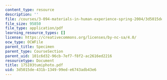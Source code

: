 ```yaml
---
content_type: resource
description: ''
file: /courses/3-094-materials-in-human-experience-spring-2004/3d5015de431b134999ede6743adb43e6_17SI03tumiphoto.pdf
file_size: 95850
file_type: application/pdf
learning_resource_types: []
license: https://creativecommons.org/licenses/by-nc-sa/4.0/
ocw_type: OCWFile
parent_title: Specimen
parent_type: CourseSection
parent_uid: 101c6d32-96cb-7ef7-f8f2-ac2616ed2216
resourcetype: Document
title: 17SI03tumiphoto.pdf
uid: 3d5015de-431b-1349-99ed-e6743adb43e6
---
```

